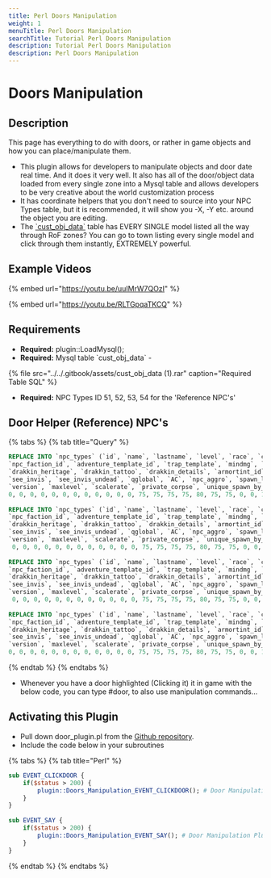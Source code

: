 ```yaml
---
title: Perl Doors Manipulation
weight: 1
menuTitle: Perl Doors Manipulation
searchTitle: Tutorial Perl Doors Manipulation
description: Tutorial Perl Doors Manipulation
description: Perl Doors Manipulation
---
```

# Doors Manipulation

## Description

This page has everything to do with doors, or rather in game objects and how you can place/manipulate them.

* This plugin allows for developers to manipulate objects and door date real time. And it does it very well. It also has all of the door/object data loaded from every single zone into a Mysql table and allows developers to be very creative about the world customization process
* It has coordinate helpers that you don't need to source into your NPC Types table, but it is recommended, it will show you -X, -Y etc. around the object you are editing.
* The [\`cust\_obj\_data\`](http://wiki.eqemulator.org/l/wa/files/Doors/cust_obj_data.rar) table has EVERY SINGLE model listed all the way through RoF zones? You can go to town listing every single model and click through them instantly, EXTREMELY powerful.

## **Example Videos**

{% embed url="https://youtu.be/uuIMrW7QOzI" %}

{% embed url="https://youtu.be/RLTGpqaTKCQ" %}

## **Requirements**

* **Required:** plugin::LoadMysql\(\);
* **Required:** Mysql table \`cust\_obj\_data\` - 

{% file src="../../.gitbook/assets/cust\_obj\_data \(1\).rar" caption="Required Table SQL" %}

* **Required:** NPC Types ID 51, 52, 53, 54 for the 'Reference NPC's' 

## **Door Helper \(Reference\) NPC's**

{% tabs %}
{% tab title="Query" %}
```sql
REPLACE INTO `npc_types` (`id`, `name`, `lastname`, `level`, `race`, `class`, `bodytype`, `hp`, `mana`, `gender`, `texture`, `helmtexture`, `size`, `hp_regen_rate`, `mana_regen_rate`, `loottable_id`, `merchant_id`, `alt_currency_id`, `npc_spells_id`,
`npc_faction_id`, `adventure_template_id`, `trap_template`, `mindmg`, `maxdmg`, `attack_count`, `npcspecialattks`, `aggroradius`, `face`, `luclin_hairstyle`, `luclin_haircolor`, `luclin_eyecolor`, `luclin_eyecolor2`, `luclin_beardcolor`, `luclin_beard`,
`drakkin_heritage`, `drakkin_tattoo`, `drakkin_details`, `armortint_id`, `armortint_red`, `armortint_green`, `armortint_blue`, `d_meele_texture1`, `d_meele_texture2`, `prim_melee_type`, `sec_melee_type`, `runspeed`, `MR`, `CR`, `DR`, `FR`, `PR`, `Corrup`,
`see_invis`, `see_invis_undead`, `qglobal`, `AC`, `npc_aggro`, `spawn_limit`, `attack_speed`, `findable`, `STR`, `STA`, `DEX`, `AGI`, `_INT`, `WIS`, `CHA`, `see_hide`, `see_improved_hide`, `trackable`, `isbot`, `exclude`, `ATK`, `Accuracy`, `slow_mitigation`,
`version`, `maxlevel`, `scalerate`, `private_corpse`, `unique_spawn_by_name`, `underwater`, `isquest`, `emoteid`) VALUES (51, '-X', NULL, 1, 127, 1, 11, 31, 0, 0, 0, 0, 7, 0, 0, 0, 0, 0, 0, 0, 0, 0, 0, 0, -1, 'ZiGH', 0, 0, 1, 1, 1, 1, 1, 0, 0, 0, 0, 0, 0, 0, 0, 0, 0, 28, 28, 1.25, 0, 0,
0, 0, 0, 0, 0, 0, 0, 0, 0, 0, 0, 0, 75, 75, 75, 75, 80, 75, 75, 0, 0, 1, 0, 1, 0, 0, 0, 0, 0, 100, 0, 0, 0, 0, 0);
 
REPLACE INTO `npc_types` (`id`, `name`, `lastname`, `level`, `race`, `class`, `bodytype`, `hp`, `mana`, `gender`, `texture`, `helmtexture`, `size`, `hp_regen_rate`, `mana_regen_rate`, `loottable_id`, `merchant_id`, `alt_currency_id`, `npc_spells_id`,
`npc_faction_id`, `adventure_template_id`, `trap_template`, `mindmg`, `maxdmg`, `attack_count`, `npcspecialattks`, `aggroradius`, `face`, `luclin_hairstyle`, `luclin_haircolor`, `luclin_eyecolor`, `luclin_eyecolor2`, `luclin_beardcolor`, `luclin_beard`,
`drakkin_heritage`, `drakkin_tattoo`, `drakkin_details`, `armortint_id`, `armortint_red`, `armortint_green`, `armortint_blue`, `d_meele_texture1`, `d_meele_texture2`, `prim_melee_type`, `sec_melee_type`, `runspeed`, `MR`, `CR`, `DR`, `FR`, `PR`, `Corrup`,
`see_invis`, `see_invis_undead`, `qglobal`, `AC`, `npc_aggro`, `spawn_limit`, `attack_speed`, `findable`, `STR`, `STA`, `DEX`, `AGI`, `_INT`, `WIS`, `CHA`, `see_hide`, `see_improved_hide`, `trackable`, `isbot`, `exclude`, `ATK`, `Accuracy`, `slow_mitigation`,
`version`, `maxlevel`, `scalerate`, `private_corpse`, `unique_spawn_by_name`, `underwater`, `isquest`, `emoteid`) VALUES (52, '+X', NULL, 1, 127, 1, 11, 31, 0, 0, 0, 0, 7, 0, 0, 0, 0, 0, 0, 0, 0, 0, 0, 0, -1, 'ZiGH', 0, 0, 1, 1, 1, 1, 1, 0, 0, 0, 0, 0, 0, 0, 0, 0, 0, 28, 28, 1.25, 0, 0,
 0, 0, 0, 0, 0, 0, 0, 0, 0, 0, 0, 0, 75, 75, 75, 75, 80, 75, 75, 0, 0, 1, 0, 1, 0, 0, 0, 0, 0, 100, 0, 0, 0, 0, 0);
 
REPLACE INTO `npc_types` (`id`, `name`, `lastname`, `level`, `race`, `class`, `bodytype`, `hp`, `mana`, `gender`, `texture`, `helmtexture`, `size`, `hp_regen_rate`, `mana_regen_rate`, `loottable_id`, `merchant_id`, `alt_currency_id`, `npc_spells_id`,
`npc_faction_id`, `adventure_template_id`, `trap_template`, `mindmg`, `maxdmg`, `attack_count`, `npcspecialattks`, `aggroradius`, `face`, `luclin_hairstyle`, `luclin_haircolor`, `luclin_eyecolor`, `luclin_eyecolor2`, `luclin_beardcolor`, `luclin_beard`,
`drakkin_heritage`, `drakkin_tattoo`, `drakkin_details`, `armortint_id`, `armortint_red`, `armortint_green`, `armortint_blue`, `d_meele_texture1`, `d_meele_texture2`, `prim_melee_type`, `sec_melee_type`, `runspeed`, `MR`, `CR`, `DR`, `FR`, `PR`, `Corrup`,
`see_invis`, `see_invis_undead`, `qglobal`, `AC`, `npc_aggro`, `spawn_limit`, `attack_speed`, `findable`, `STR`, `STA`, `DEX`, `AGI`, `_INT`, `WIS`, `CHA`, `see_hide`, `see_improved_hide`, `trackable`, `isbot`, `exclude`, `ATK`, `Accuracy`, `slow_mitigation`,
`version`, `maxlevel`, `scalerate`, `private_corpse`, `unique_spawn_by_name`, `underwater`, `isquest`, `emoteid`) VALUES (53, '-Y', NULL, 1, 127, 1, 11, 31, 0, 0, 0, 0, 7, 0, 0, 0, 0, 0, 0, 0, 0, 0, 0, 0, -1, 'ZiGH', 0, 0, 1, 1, 1, 1, 1, 0, 0, 0, 0, 0, 0, 0, 0, 0, 0, 28, 28, 1.25, 0, 0,
 0, 0, 0, 0, 0, 0, 0, 0, 0, 0, 0, 0, 75, 75, 75, 75, 80, 75, 75, 0, 0, 1, 0, 1, 0, 0, 0, 0, 0, 100, 0, 0, 0, 0, 0);
 
REPLACE INTO `npc_types` (`id`, `name`, `lastname`, `level`, `race`, `class`, `bodytype`, `hp`, `mana`, `gender`, `texture`, `helmtexture`, `size`, `hp_regen_rate`, `mana_regen_rate`, `loottable_id`, `merchant_id`, `alt_currency_id`, `npc_spells_id`,
`npc_faction_id`, `adventure_template_id`, `trap_template`, `mindmg`, `maxdmg`, `attack_count`, `npcspecialattks`, `aggroradius`, `face`, `luclin_hairstyle`, `luclin_haircolor`, `luclin_eyecolor`, `luclin_eyecolor2`, `luclin_beardcolor`, `luclin_beard`,
`drakkin_heritage`, `drakkin_tattoo`, `drakkin_details`, `armortint_id`, `armortint_red`, `armortint_green`, `armortint_blue`, `d_meele_texture1`, `d_meele_texture2`, `prim_melee_type`, `sec_melee_type`, `runspeed`, `MR`, `CR`, `DR`, `FR`, `PR`, `Corrup`,
`see_invis`, `see_invis_undead`, `qglobal`, `AC`, `npc_aggro`, `spawn_limit`, `attack_speed`, `findable`, `STR`, `STA`, `DEX`, `AGI`, `_INT`, `WIS`, `CHA`, `see_hide`, `see_improved_hide`, `trackable`, `isbot`, `exclude`, `ATK`, `Accuracy`, `slow_mitigation`,
`version`, `maxlevel`, `scalerate`, `private_corpse`, `unique_spawn_by_name`, `underwater`, `isquest`, `emoteid`) VALUES (54, '+Y', NULL, 1, 127, 1, 11, 31, 0, 0, 0, 0, 7, 0, 0, 0, 0, 0, 0, 0, 0, 0, 0, 0, -1, 'ZiGH', 0, 0, 1, 1, 1, 1, 1, 0, 0, 0, 0, 0, 0, 0, 0, 0, 0, 28, 28, 1.25, 0, 0,
0, 0, 0, 0, 0, 0, 0, 0, 0, 0, 0, 0, 75, 75, 75, 75, 80, 75, 75, 0, 0, 1, 0, 1, 0, 0, 0, 0, 0, 100, 0, 0, 0, 0, 0);
```
{% endtab %}
{% endtabs %}

* Whenever you have a door highlighted \(Clicking it\) it in game with the below code, you can type \#door, to also use manipulation commands...

## Activating this Plugin

* Pull down door\_plugin.pl from the [Github repository](https://github.com/ProjectEQ/projecteqquests/blob/master/plugins/Doors_Manip.pl).
* Include the code below in your subroutines

{% tabs %}
{% tab title="Perl" %}
```perl
sub EVENT_CLICKDOOR {
    if($status > 200) {
        plugin::Doors_Manipulation_EVENT_CLICKDOOR(); # Door Manipulation Plugin
    }
}
 
sub EVENT_SAY {
    if($status > 200) {
        plugin::Doors_Manipulation_EVENT_SAY(); # Door Manipulation Plugin
    }
}
```
{% endtab %}
{% endtabs %}
